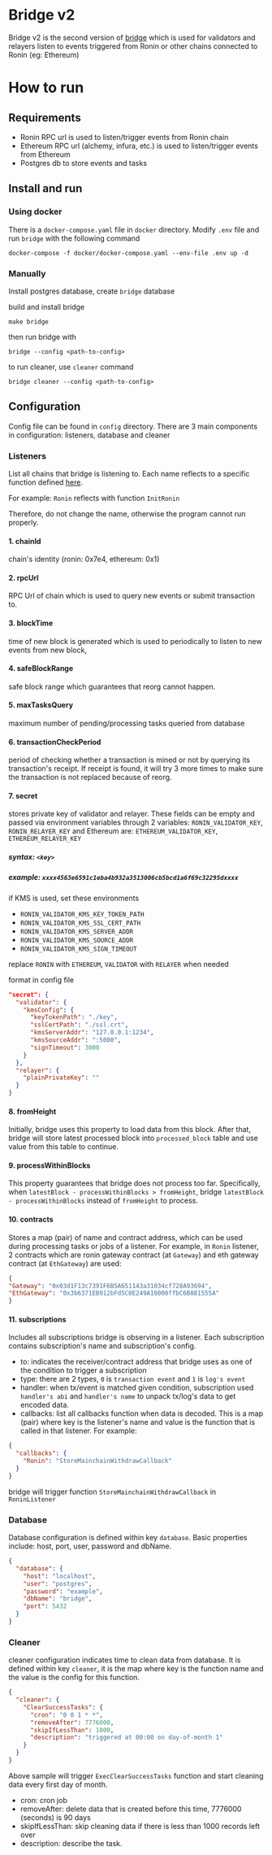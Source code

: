 # Bridge v2

Bridge v2 is the second version of [bridge](https://github.com/axieinfinity/bridge) which is used for validators and relayers listen to events triggered from Ronin or other chains connected to Ronin (eg: Ethereum)

# How to run
## Requirements

- Ronin RPC url is used to listen/trigger events from Ronin chain
- Ethereum RPC url (alchemy, infura, etc.) is used to listen/trigger events from Ethereum
- Postgres db to store events and tasks

## Install and run
### Using docker
There is a `docker-compose.yaml` file in `docker` directory. Modify `.env` file and run `bridge` with the following command
```
docker-compose -f docker/docker-compose.yaml --env-file .env up -d
```
### Manually
    
Install postgres database, create `bridge` database

build and install bridge

```
make bridge
```

then run bridge with 

```
bridge --config <path-to-config>
```

to run cleaner, use `cleaner` command

```
bridge cleaner --config <path-to-config>
```

## Configuration

Config file can be found in `config` directory. There are 3 main components in configuration: listeners, database and cleaner

### Listeners
List all chains that bridge is listening to. Each name reflects to a specific function defined [here](https://github.com/axieinfinity/bridge-v2/blob/master/internal/init_listeners.go).

For example: `Ronin` reflects with function `InitRonin`

Therefore, do not change the name, otherwise the program cannot run properly.

#### 1. chainId
chain's identity (ronin: 0x7e4, ethereum: 0x1)

#### 2. rpcUrl 
RPC Url of chain which is used to query new events or submit transaction to.

#### 3. blockTime
time of new block is generated which is used to periodically to listen to new events from new block,

#### 4. safeBlockRange
safe block range which guarantees that reorg cannot happen.

#### 5. maxTasksQuery
maximum number of pending/processing tasks queried from database

#### 6. transactionCheckPeriod
period of checking whether a transaction is mined or not by querying its transaction's receipt. If receipt is found, it will try 3 more times to make sure the transaction is not replaced because of reorg.

#### 7. secret
stores private key of validator and relayer. These fields can be empty and passed via environment variables through 2 variables: `RONIN_VALIDATOR_KEY`, `RONIN_RELAYER_KEY` and Ethereum are: `ETHEREUM_VALIDATOR_KEY`, `ETHEREUM_RELAYER_KEY`
##### syntax: `<key>`
##### example: `xxxx4563e6591c1eba4b932a3513006cb5bcd1a6f69c32295dxxxx`
if KMS is used, set these environments
 - `RONIN_VALIDATOR_KMS_KEY_TOKEN_PATH`
 - `RONIN_VALIDATOR_KMS_SSL_CERT_PATH`
 - `RONIN_VALIDATOR_KMS_SERVER_ADDR`
 - `RONIN_VALIDATOR_KMS_SOURCE_ADDR`
 - `RONIN_VALIDATOR_KMS_SIGN_TIMEOUT`

replace `RONIN` with `ETHEREUM`, `VALIDATOR` with `RELAYER` when needed

format in config file
```json
"secret": {
  "validator": {
    "kmsConfig": {
      "keyTokenPath": "./key",
      "sslCertPath": "./ssl.crt",
      "kmsServerAddr": "127.0.0.1:1234",
      "kmsSourceAddr": ":5000",
      "signTimeout": 3000
    }
  },
  "relayer": {
    "plainPrivateKey": ""
  }
}
```

#### 8. fromHeight
Initially, bridge uses this property to load data from this block. After that, bridge will store latest processed block into `processed_block` table and use value from this table to continue.

#### 9. processWithinBlocks
This property guarantees that bridge does not process too far. Specifically, when `latestBlock - processWithinBlocks > fromHeight`, bridge `latestBlock - processWithinBlocks` instead of `fromHeight` to process.

#### 10. contracts
Stores a map (pair) of name and contract address, which can be used during processing tasks or jobs of a listener. For example, in `Ronin` listener, 2 contracts which are ronin gateway contract (at `Gateway`) and eth gateway contract (at `EthGateway`) are used:
```json
{
"Gateway": "0x03d1F13c7391F6B5A651143a31034cf728A93694",
"EthGateway": "0x3b6371EB912bFd5C0E249A16000ffbC6B881555A"
}
```

#### 11. subscriptions

Includes all subscriptions bridge is observing in a listener. Each subscription contains subscription's name and subscription's config.

- to: indicates the receiver/contract address that bridge uses as one of the condition to trigger a subscription
- type: there are 2 types, `0` is `transaction event` and `1` is `log's event`
- handler: when tx/event is matched given condition, subscription used `handler's abi` and `handler's name` to unpack tx/log's data to get encoded data.
- callbacks: list all callbacks function when data is decoded. This is a map (pair) where key is the listener's name and value is the function that is called in that listener. For example:

```json
{
  "callbacks": {
    "Ronin": "StoreMainchainWithdrawCallback"
  }
}
```

bridge will trigger function `StoreMainchainWithdrawCallback` in `RoninListener`

### Database

Database configuration is defined within key `database`. Basic properties include: host, port, user, password and dbName.

```json
{
  "database": {
    "host": "localhost",
    "user": "postgres",
    "password": "example",
    "dbName": "bridge",
    "port": 5432
  }
}
```

### Cleaner

cleaner configuration indicates time to clean data from database. It is defined within key `cleaner`, it is the map where key is the function name and the value is the config for this function.

```json
{
  "cleaner": {
    "ClearSuccessTasks": {
      "cron": "0 0 1 * *",
      "removeAfter": 7776000,
      "skipIfLessThan": 1000,
      "description": "triggered at 00:00 on day-of-month 1"
    }
  }
}
```

Above sample will trigger `ExecClearSuccessTasks` function and start cleaning data every first day of month.
- cron: cron job
- removeAfter: delete data that is created before this time, 7776000 (seconds) is 90 days
- skipIfLessThan: skip cleaning data if there is less than 1000 records left over
- description: describe the task.
